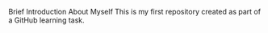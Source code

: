  Brief Introduction About Myself 
This is my first repository created as part of a GitHub learning task.
